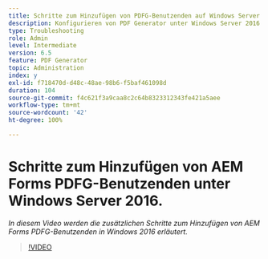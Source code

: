 ```yaml
---
title: Schritte zum Hinzufügen von PDFG-Benutzenden auf Windows Server 2016
description: Konfigurieren von PDF Generator unter Windows Server 2016
type: Troubleshooting
role: Admin
level: Intermediate
version: 6.5
feature: PDF Generator
topic: Administration
index: y
exl-id: f718470d-d48c-48ae-98b6-f5baf461098d
duration: 104
source-git-commit: f4c621f3a9caa8c2c64b8323312343fe421a5aee
workflow-type: tm+mt
source-wordcount: '42'
ht-degree: 100%

---
```


# Schritte zum Hinzufügen von AEM Forms PDFG-Benutzenden unter Windows Server 2016.

*In diesem Video werden die zusätzlichen Schritte zum Hinzufügen von AEM Forms PDFG-Benutzenden in Windows 2016 erläutert.*

>[!VIDEO](https://video.tv.adobe.com/v/335479?quality=12&learn=on)
